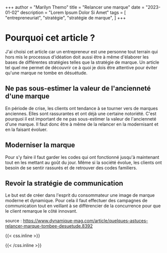 +++
author = "Marilyn Themo"
title = "Relancer une marque"
date = "2023-01-02"
description = "Lorem Ipsum Dolor Si Amet"
tags = [
    "entrepreneuriat",
    "stratégie",
    "stratégie de marque",
    ]
+++

# Pourquoi cet article ?
J'ai choisi cet article car un entrepreneur est une personne tout terrain qui hors mis le processus d'idéation doit aussi être à même d'élaborer les bases de différentes stratégies telles que la stratégie de marque. Un article tel quel me permet de découvrir ce à quoi je dois être attentive pour éviter qu'une marque ne tombe en désuétude.

## Ne pas sous-estimer la valeur de l'ancienneté d'une marque

En période de crise, les clients ont tendance à se tourner vers de marques anciennes. Elles sont rassurantes et ont déjà une certaine notoriété. C'est pourquoi il est important de ne pas sous-estimer la valeur de l'ancienneté d'une marque. Il faut donc être à même de la relancer en la modernisant et en la faisant évoluer.


## Moderniser la marque

Pour s'y faire il faut garder les codes qui ont fonctionné jusqu'à maintenant tout en les mettant au goût du jour. Même si la société évolue, les clients ont besoin de se sentir rassurés et de retrouver des codes familiers.

## Revoir la stratégie de communication

Le but est de créer dans l'esprit du consommateur une image de marque moderne et dynamique. Pour cela il faut effectuer des campagnes de communication tout en veillant à se différencier de la concurrence pour que le client remarque le côté innovant.

source : https://www.dynamique-mag.com/article/quelques-astuces-relancer-marque-tombee-desuetude.8392

{{< css.inline >}}
<style>
.canon { background: white; width: 100%; height: auto; }
</style>
{{< /css.inline >}}
